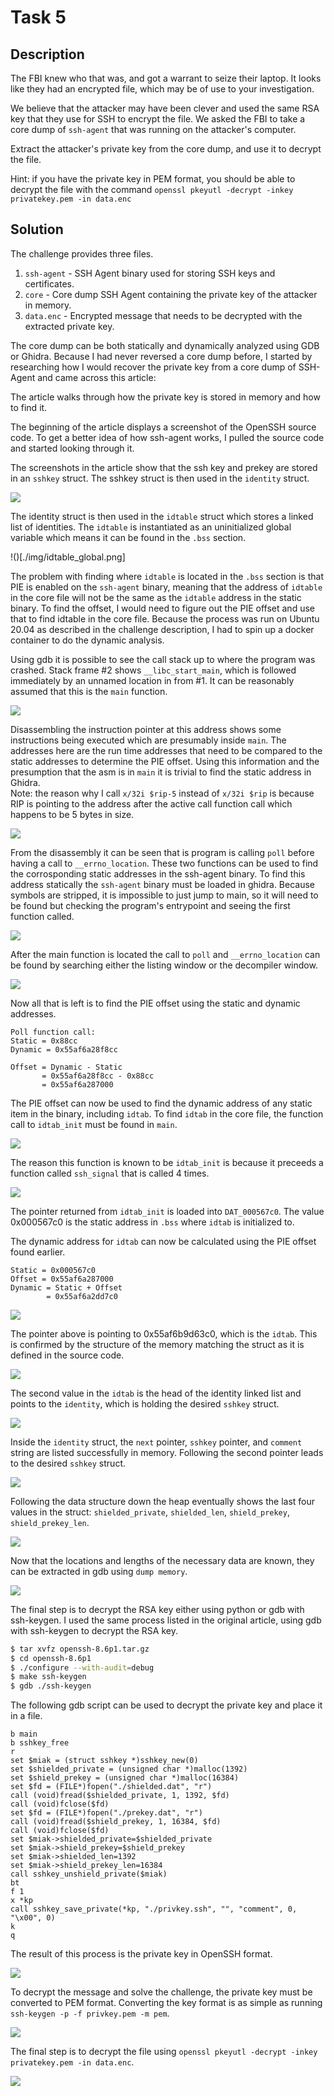 # Task 5

## Description

The FBI knew who that was, and got a warrant to seize their laptop. It looks like they had an encrypted file, which may be of use to your investigation.

We believe that the attacker may have been clever and used the same RSA key that they use for SSH to encrypt the file. We asked the FBI to take a core dump of `ssh-agent` that was running on the attacker's computer.

Extract the attacker's private key from the core dump, and use it to decrypt the file.

Hint: if you have the private key in PEM format, you should be able to decrypt the file with the command `openssl pkeyutl -decrypt -inkey privatekey.pem -in data.enc`

## Solution

The challenge provides three files. 

1. `ssh-agent` - SSH Agent binary used for storing SSH keys and certificates.
2. `core` - Core dump SSH Agent containing the private key of the attacker in memory.
3. `data.enc` - Encrypted message that needs to be decrypted with the extracted private key.

The core dump can be both statically and dynamically analyzed using GDB or Ghidra. Because I had never reversed a core dump before, I started by researching how I would recover the private key from a core dump of SSH-Agent and came across this article:

[](https://security.humanativaspa.it/openssh-ssh-agent-shielded-private-key-extraction-x86_64-linux/)

The article walks through how the private key is stored in memory and how to find it. 

The beginning of the article displays a screenshot of the OpenSSH source code. To get a better idea of how ssh-agent works, I pulled the source code and started looking through it.

The screenshots in the article show that the ssh key and prekey are stored in an `sshkey` struct. The sshkey struct is then used in the `identity` struct. 

![](./img/id_sshkey_struct.png)

The identity struct is then used in the `idtable` struct which stores a linked list of identities. The `idtable` is instantiated as an uninitialized global variable which means it can be found in the `.bss` section.

!()[./img/idtable_global.png]

The problem with finding where `idtable` is located in the `.bss` section is that PIE is enabled on the `ssh-agent` binary, meaning that the address of `idtable` in the core file will not be the same as the `idtable` address in the static binary. To find the offset, I would need to figure out the PIE offset and use that to find idtable in the core file. Because the process was run on Ubuntu 20.04 as described in the challenge description, I had to spin up a docker container to do the dynamic analysis.

Using gdb it is possible to see the call stack up to where the program was crashed. Stack frame #2 shows `__libc_start_main`, which is followed immediately by an unnamed location in from #1. It can be reasonably assumed that this is the `main` function.

![](./img/stacktrace.png)

Disassembling the instruction pointer at this address shows some instructions being executed which are presumably inside `main`. The addresses here are the run time addresses that need to be compared to the static addresses to determine the PIE offset. Using this information and the presumption that the asm is in `main` it is trivial to find the static address in Ghidra.<br>
Note: the reason why I call `x/32i $rip-5` instead of `x/32i $rip` is because RIP is pointing to the address after the active call function call which happens to be 5 bytes in size.

![](./img/disas.png)

From the disassembly it can be seen that is program is calling `poll` before having a call to `__errno_location`. These two functions can be used to find the corrosponding static addresses in the ssh-agent binary. To find this address statically the `ssh-agent` binary must be loaded in ghidra. Because symbols are stripped, it is impossible to just jump to main, so it will need to be found but checking the program's entrypoint and seeing the first function called.

![](./img/entrypoint.png)

After the main function is located the call to `poll` and `__errno_location` can be found by searching either the listing window or the decompiler window.

![](./img/staticaddr.png)

Now all that is left is to find the PIE offset using the static and dynamic addresses.

```
Poll function call:
Static = 0x88cc
Dynamic = 0x55af6a28f8cc

Offset = Dynamic - Static
       = 0x55af6a28f8cc - 0x88cc
       = 0x55af6a287000
```

The PIE offset can now be used to find the dynamic address of any static item in the binary, including `idtab`. To find `idtab` in the core file, the function call to `idtab_init` must be found in `main`.

![](./img/main_idtab_init)

The reason this function is known to be `idtab_init` is because it preceeds a function called `ssh_signal` that is called 4 times.

![](./img/src_idtab_init.png)

The pointer returned from `idtab_init` is loaded into `DAT_000567c0`. The value 0x000567c0 is the static address in `.bss` where `idtab` is initialized to.

The dynamic address for `idtab` can now be calculated using the PIE offset found earlier.

```
Static = 0x000567c0
Offset = 0x55af6a287000
Dynamic = Static + Offset
        = 0x55af6a2dd7c0
```

![](./img/idtab_ptr.png)

The pointer above is pointing to 0x55af6b9d63c0, which is the `idtab`. This is confirmed by the structure of the memory matching the struct as it is defined in the source code.

![](./img/idtab.png)

The second value in the `idtab` is the head of the identity linked list and points to the `identity`, which is holding the desired `sshkey` struct.

![](./img/identity.png)

Inside the `identity` struct, the `next` pointer, `sshkey` pointer, and `comment` string are listed successfully in memory. Following the second pointer leads to the desired `sshkey` struct.

![](./img/sshkey.png)

Following the data structure down the heap eventually shows the last four values in the struct: `shielded_private`, `shielded_len`, `shield_prekey`, `shield_prekey_len`.

![](./img/keys.png)

Now that the locations and lengths of the necessary data are known, they can be extracted in gdb using `dump memory`.

![](./img/dumpmem.png)

The final step is to decrypt the RSA key either using python or gdb with ssh-keygen. I used the same process listed in the original article, using gdb with ssh-keygen to decrypt the RSA key.

```bash
$ tar xvfz openssh-8.6p1.tar.gz
$ cd openssh-8.6p1
$ ./configure --with-audit=debug
$ make ssh-keygen
$ gdb ./ssh-keygen
```

The following gdb script can be used to decrypt the private key and place it in a file.

```
b main
b sshkey_free
r
set $miak = (struct sshkey *)sshkey_new(0)
set $shielded_private = (unsigned char *)malloc(1392)
set $shield_prekey = (unsigned char *)malloc(16384)
set $fd = (FILE*)fopen("./shielded.dat", "r")
call (void)fread($shielded_private, 1, 1392, $fd)
call (void)fclose($fd)
set $fd = (FILE*)fopen("./prekey.dat", "r")
call (void)fread($shield_prekey, 1, 16384, $fd)
call (void)fclose($fd)
set $miak->shielded_private=$shielded_private
set $miak->shield_prekey=$shield_prekey
set $miak->shielded_len=1392
set $miak->shield_prekey_len=16384
call sshkey_unshield_private($miak)
bt
f 1
x *kp
call sshkey_save_private(*kp, "./privkey.ssh", "", "comment", 0, "\x00", 0)
k
q
```

The result of this process is the private key in OpenSSH format.

![](./img/opensshprivkey.png)

To decrypt the message and solve the challenge, the private key must be converted to PEM format. Converting the key format is as simple as running `ssh-keygen -p -f privkey.pem -m pem`.

![](./img/pemprivkey.png)

The final step is to decrypt the file using `openssl pkeyutl -decrypt -inkey privatekey.pem -in data.enc`.

![](./img/decrypt.png)
